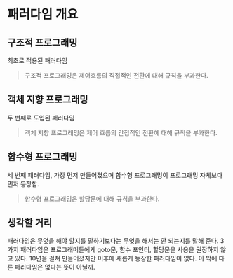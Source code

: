 # 패러다임 개요

## 구조적 프로그래밍

최초로 적용된 패러다임

> 구조적 프로그래밍은 제어흐름의 직접적인 전환에 대해 규칙을 부과한다.

## 객체 지향 프로그래밍

두 번째로 도입된 패러다임

> 객체 지향 프로그래밍은 제어 흐름의 간접적인 전환에 대해 규칙을 부과한다.

## 함수형 프로그래밍

세 번째 패러다임, 가장 먼저 만들어졌으며 함수형 프로그래밍이 프로그래밍 자체보다 먼저 등장함.

> 함수형 프로그래밍은 할당문에 대해 규칙을 부과한다.

## 생각할 거리

패러다임은 무엇을 해야 할지를 말하기보다는 무엇을 해서는 안 되는지를 말해 준다.
3가지 패러다임은 프로그래머들에게 goto문, 함수 포인터, 할당문을 사용을 권장하지 않고 있다. 10년을 걸쳐 만들어졌지만 이후에 새롭게 등장한 패러다임이 없다. 이 밖에 다른 패러다임은 없다는 뜻이 아닐까.
